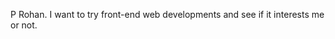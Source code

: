 P Rohan. 
                       I want to try front-end web developments and see if it interests me or not.

